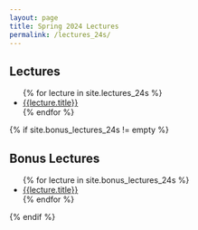 ```yaml
---
layout: page
title: Spring 2024 Lectures
permalink: /lectures_24s/
---
```


## Lectures

<ul>
  {% for lecture in site.lectures_24s %}
    <li>
      <a href="{{site.url}}{{lecture.url}}">{{lecture.title}}</a>
    </li>
  {% endfor %}
</ul>

{% if site.bonus_lectures_24s != empty %}
  ## Bonus Lectures

  <ul>
    {% for lecture in site.bonus_lectures_24s %}
      <li>
        <a href="{{site.url}}{{lecture.url}}">{{lecture.title}}</a>
      </li>
    {% endfor %}
  </ul>
{% endif %}
